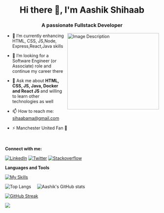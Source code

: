 

<h1 align="center"> Hi there 👋, I'm Aashik Shihaab </h1>
<h3 align="center"> A passionate Fullstack Developer </h2>

<img src="https://github.com/aashikkk/aashikkk/assets/82132513/961e1395-70ed-463d-b1d1-fbb5952fd2c1" alt="Image Description" align="right" width="300" height="250">

* 🌱 I’m currently enhancing HTML, CSS, JS,Node, Express,React,Java skills
  
* 🤔 I’m looking for a Software Engineer (or Associate) role and continue my career there
          
* 💬 Ask me about <b> HTML, CSS, JS, Java, Docker and React JS  </b> and willing to learn other technologies as well
  
* 📫 How to reach me: sihaabama@gmail.com
  
* ⚡ Manchester United Fan 👹

<br/>

**Connect with me:** 

[![LinkedIn](https://skillicons.dev/icons?i=linkedin&theme=light)](https://www.linkedin.com/in/aashik-shihaab/)
[![Twitter](https://skillicons.dev/icons?i=twitter)](https://twitter.com/AashikSihaab)
[![Stackoverflow](https://skillicons.dev/icons?i=stackoverflow)](https://stackoverflow.com/users/20332294/aashik-sihaab)

**Languages and Tools** <br/>

[![My Skills](https://skillicons.dev/icons?i=java,docker,spring,androidstudio,aws,azure,css,html,js,ts,linux,git,react,vscode,maven,nodejs,idea,vim,php,gitlab,postman,py,mongodb,mysql,gradle,ai,ps,xd,figma,flutter,&theme=light)](https://skillicons.dev)

![Top Langs](https://github-readme-stats.vercel.app/api/top-langs/?username=aashikkk&layout=compact)
&nbsp;  &nbsp;
![Aashik's GitHub stats](https://github-readme-stats.vercel.app/api?username=aashikkk&show_icons=true&theme=dark)

[![GitHub Streak](https://streak-stats.demolab.com/?user=aashikkk&theme=vue-dark)](https://git.io/streak-stats)




![](https://komarev.com/ghpvc/?username=aashikkk&style=plastic)
<!--
**aashikkk/aashikkk** is a ✨ _special_ ✨ repository because its `README.md` (this file) appears on your GitHub profile.

Here are some ideas to get you started:

- 🔭 I’m currently working on ...
- 🌱 I’m currently learning ...
- 👯 I’m looking to collaborate on ...
- 🤔 I’m looking for help with ...
- 

- 😄 Pronouns: ...
- ⚡ Fun fact: ...
-->
